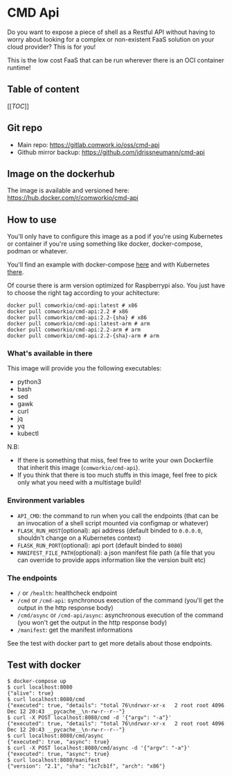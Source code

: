 # CMD Api

Do you want to expose a piece of shell as a Restful API without having to worry about looking for a complex or non-existent FaaS solution on your cloud provider? This is for you! 

This is the low cost FaaS that can be run wherever there is an OCI container runtime!

## Table of content

[[_TOC_]]
## Git repo

* Main repo: https://gitlab.comwork.io/oss/cmd-api
* Github mirror backup: https://github.com/idrissneumann/cmd-api

## Image on the dockerhub

The image is available and versioned here: https://hub.docker.com/r/comworkio/cmd-api

## How to use

You'll only have to configure this image as a pod if you're using Kubernetes or container if you're using something like docker, docker-compose, podman or whatever.

You'll find an example with docker-compose [here](./docker-compose.yml) and with Kubernetes [there](./deployment.yaml).

Of course there is arm version optimized for Raspberrypi also. You just have to choose the right tag according to your achitecture:

```shell
docker pull comworkio/cmd-api:latest # x86
docker pull comworkio/cmd-api:2.2 # x86
docker pull comworkio/cmd-api:2.2-{sha} # x86
docker pull comworkio/cmd-api:latest-arm # arm
docker pull comworkio/cmd-api:2.2-arm # arm
docker pull comworkio/cmd-api:2.2-{sha}-arm # arm
```

### What's available in there

This image will provide you the following executables:
* python3
* bash
* sed
* gawk
* curl
* jq
* yq
* kubectl

N.B:
* If there is something that miss, feel free to write your own Dockerfile that inherit this image (`comworkio/cmd-api`).
* If you think that there is too much stuffs in this image, feel free to pick only what you need with a multistage build!

### Environment variables

* `API_CMD`: the command to run when you call the endpoints (that can be an invocation of a shell script mounted via configmap or whatever)
* `FLASK_RUN_HOST`(optional): api address (default binded to `0.0.0.0`, shouldn't change on a Kubernetes context)
* `FLASK_RUN_PORT`(optional): api port (default binded to `8080`)
* `MANIFEST_FILE_PATH`(optional): a json manifest file path (a file that you can override to provide apps information like the version built etc)

### The endpoints

* `/` or `/health`: healthcheck endpoint
* `/cmd` or `/cmd-api`: synchronous execution of the command (you'll get the output in the http response body)
* `/cmd/async` or `/cmd-api/async`: asynchronous execution of the command (you won't get the output in the http response body)
* `/manifest`: get the manifest informations

See the test with docker part to get more details about those endpoints.

## Test with docker

```shell
$ docker-compose up
$ curl localhost:8080
{"alive": true}
$ curl localhost:8080/cmd
{"executed": true, "details": "total 76\ndrwxr-xr-x   2 root root 4096 Dec 12 20:43 __pycache__\n-rw-r--r--"}
$ curl -X POST localhost:8080/cmd -d '{"argv": "-a"}'
{"executed": true, "details": "total 76\ndrwxr-xr-x   2 root root 4096 Dec 12 20:43 __pycache__\n-rw-r--r--"}
$ curl localhost:8080/cmd/async
{"executed": true, "async": true}
$ curl -X POST localhost:8080/cmd/async -d '{"argv": "-a"}'
{"executed": true, "async": true}
$ curl localhost:8080/manifest 
{"version": "2.1", "sha": "1c7cb1f", "arch": "x86"}
```
